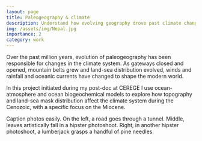 ```yaml
---
layout: page
title: Paleogeography & climate
description: Understand how evolving geography drove past climate changes 
img: /assets/img/Nepal.jpg
importance: 2
category: work
---
```


Over the past million years, evolution of paleogeography has been responsible for changes in the climate system. As gateways closed and opened, mountain belts grew and land-sea distribution evolved, winds and rainfall and oceanic currents have changed to shape the modern world. 

In this project initiated during my post-doc at CEREGE I use ocean-atmosphere and ocean biogeochemical models to explore how topography and land-sea mask distribution affect the climate system during the Cenozoic, with a specific focus on the Miocene. 

<div class="row">
    <div class="col-sm-4 mt-2 mt-md-0">
        <img class="img-fluid rounded z-depth-0.5" src="{{ '/assets/pdf/Topo20Maforai.pdf' | relative_url }}" alt="" title="example image"/>
    </div>
    <div class="col-sm-4 mt-2 mt-md-0">
        <img class="img-fluid rounded z-depth-0.5" src="{{ '/assets/pdf/Topo10Maforai.pdf' | relative_url }}" alt="" title="example image"/>
    </div>
</div>
<div class="caption">
    Caption photos easily. On the left, a road goes through a tunnel. Middle, leaves artistically fall in a hipster photoshoot. Right, in another hipster photoshoot, a lumberjack grasps a handful of pine needles.
</div>
